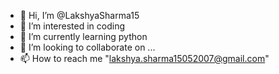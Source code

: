 - 👋 Hi, I’m @LakshyaSharma15
- 👀 I’m interested in coding
- 🌱 I’m currently learning python 
- 💞️ I’m looking to collaborate on ...
- 📫 How to reach me "lakshya.sharma15052007@gmail.com"

<!---
LakshyaSharma15/LakshyaSharma15 is a ✨ special ✨ repository because its `README.md` (this file) appears on your GitHub profile.
You can click the Preview link to take a look at your changes.
--->
